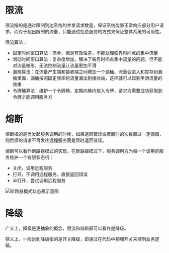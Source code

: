 # 限流
限流指的是通过限制到达系统的并发请求数量，保证系统能够正常响应部分用户请求，而对于超出限制的流量，只能通过拒绝服务的方式来保证整体系统的可用性。

限流算法：
- 固定时间窗口算法：简单，但是有效性差，不能处理临界时间点的集中流量
- 滑动时间窗口算法：复杂度增加，解决了临界时间点集中流量的问题，但不能对流量塑形，无法控制流量让流量更加平滑
- 漏桶算法：在流量产生端和接收端之间增加一个漏桶，流量会进入和暂存到漏桶里面，漏桶按照固定频率将流量漏出到接收端，这样就可以起到平滑流量的效果
- 令牌桶算法：维护一个令牌桶，定期向桶内放入令牌，请求方需要成功获取到令牌才能调用服务方

# 熔断
熔断指的是当发起服务调用的时候，如果返回错误或者超时的次数超过一定阈值，则后续的请求不再发往远程服务而是暂时返回错误。

熔断可以看作断路器模式的实现，在断路器模式下，服务调用方为每一个调用的服务维护一个有限状态机：
- 关闭，调用远程服务
- 打开，不调用远程服务，直接返回错误
- 半打开，尝试调用远程服务

![断路器模式状态机示意图](https://static001.geekbang.org/resource/image/9f/87/9fc3934e1e0923fe990e0bdbe3aec787.jpg)

# 降级
广义上，降级是更抽象的概念，限流和熔断都可以看作是降级。

狭义上，一般说到降级指的是开关降级，即通过在代码中预埋开关来控制业务逻辑。

